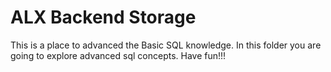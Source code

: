 # ALX Backend Storage
This is a place to advanced the Basic SQL knowledge. In this folder you are going to explore advanced sql concepts.
Have fun!!!